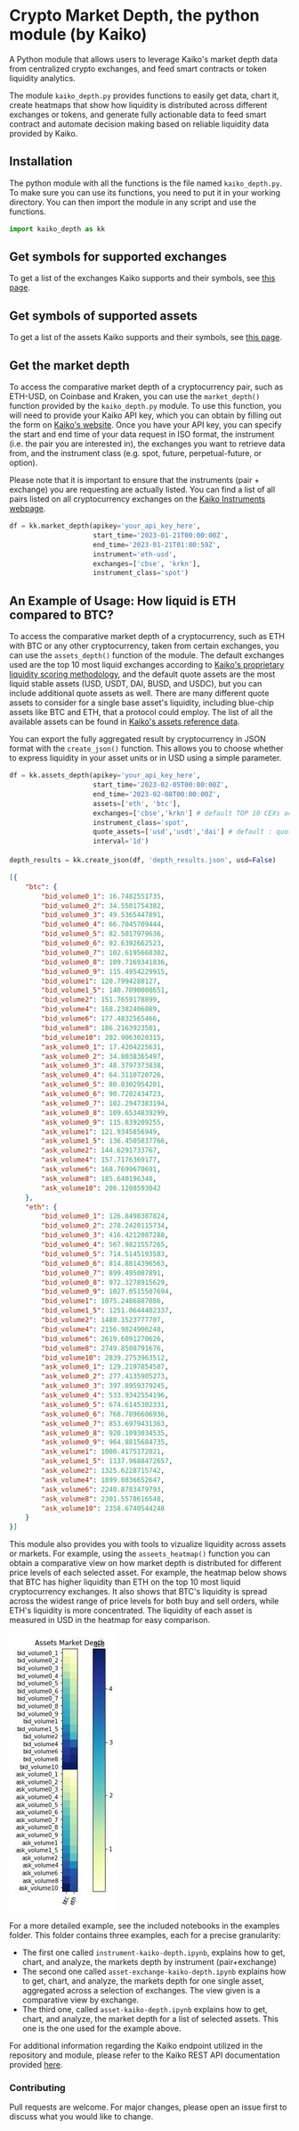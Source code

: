 # Crypto Market Depth, the python module (by Kaiko)
A Python module that allows users to leverage Kaiko's market depth data from centralized crypto exchanges, and feed smart contracts or token liquidity analytics. 

The module `kaiko_depth.py` provides functions to easily get data, chart it, create heatmaps that show how liquidity is distributed across different exchanges or tokens, and generate fully actionable data to feed smart contract and automate decision making based on reliable liquidity data provided by Kaiko. 

## Installation 
The python module with all the functions is the file named `kaiko_depth.py`. To make sure you can use its functions, you need to put it in your working directory. You can then import the module in any script and use the functions. 
```python
import kaiko_depth as kk
```

## Get symbols for supported exchanges

To get a list of the exchanges Kaiko supports and their symbols, see [this page](https://instruments.kaiko.com/#/exchanges).

## Get symbols of supported assets 

To get a list of the assets Kaiko supports and their symbols, see [this page](https://instruments.kaiko.com/#/assets).

## Get the market depth

To access the comparative market depth of a cryptocurrency pair, such as ETH-USD, on Coinbase and Kraken, you can use the `market_depth()` function provided by the `kaiko_depth.py` module. To use this function, you will need to provide your Kaiko API key, which you can obtain by filling out the form on [Kaiko's website](https://www.kaiko.com/pages/contact-kaiko). Once you have your API key, you can specify the start and end time of your data request in ISO format, the instrument (i.e. the pair you are interested in), the exchanges you want to retrieve data from, and the instrument class (e.g. spot, future, perpetual-future, or option).

Please note that it is important to ensure that the instruments (pair + exchange) you are requesting are actually listed. You can find a list of all pairs listed on all cryptocurrency exchanges on the [Kaiko Instruments webpage](https://instruments.kaiko.com/#/instruments).

```python
df = kk.market_depth(apikey='your_api_key_here', 
                     start_time='2023-01-21T00:00:00Z', 
                     end_time='2023-01-21T01:00:59Z',
                     instrument='eth-usd',
                     exchanges=['cbse', 'krkn'],
                     instrument_class='spot')
```

## An Example of Usage: How liquid is ETH compared to BTC?

To access the comparative market depth of a cryptocurrency, such as ETH with BTC or any other cryptocurrency, taken from certain exchanges, you can use the `assets_depth()` function of the module. The default exchanges used are the top 10 most liquid exchanges according to [Kaiko's proprietary liquidity scoring methodology](https://www.kaiko.com/pages/exchange-ranking), and the default quote assets are the most liquid stable assets (USD, USDT, DAI, BUSD, and USDC), but you can include additional quote assets as well. There are many different quote assets to consider for a single base asset's liquidity, including blue-chip assets like BTC and ETH, that a protocol could employ. The list of all the available assets can be found in [Kaiko's assets reference data](https://instruments.kaiko.com/#/assets). 

You can export the fully aggregated result by cryptocurrency in JSON format with the `create_json()` function. This allows you to choose whether to express liquidity in your asset units or in USD using a simple parameter.

```python
df = kk.assets_depth(apikey='your_api_key_here', 
                     start_time='2023-02-05T00:00:00Z', 
                     end_time='2023-02-08T00:00:00Z',
                     assets=['eth', 'btc'],
                     exchanges=['cbse','krkn'] # default TOP 10 CEXs according to Kaiko Exchange Ranking : https://www.kaiko.com/pages/exchange-ranking exchanges=['krkn','cbse', 'stmp', 'bnus', 'binc', 'gmni', 'btrx', 'itbi', 'huob', 'btba']
                     instrument_class='spot', 
                     quote_assets=['usd','usdt','dai'] # default : quote_assets=['usd', 'usdt', 'usdc', 'dai', 'busd']
                     interval='1d')
                     
depth_results = kk.create_json(df, 'depth_results.json', usd=False)
```

```json
[{
	"btc": {
		"bid_volume0_1": 16.7482551735,
		"bid_volume0_2": 34.5501754382,
		"bid_volume0_3": 49.5365447891,
		"bid_volume0_4": 66.7045709444,
		"bid_volume0_5": 82.5017979636,
		"bid_volume0_6": 92.6392662523,
		"bid_volume0_7": 102.6195668302,
		"bid_volume0_8": 109.7169341836,
		"bid_volume0_9": 115.4954229915,
		"bid_volume1": 120.7994288127,
		"bid_volume1_5": 140.7090008651,
		"bid_volume2": 151.7659178899,
		"bid_volume4": 168.2382406089,
		"bid_volume6": 177.4832565466,
		"bid_volume8": 186.2163923501,
		"bid_volume10": 202.9063020315,
		"ask_volume0_1": 17.4204225631,
		"ask_volume0_2": 34.8038365497,
		"ask_volume0_3": 48.3797373838,
		"ask_volume0_4": 64.3110720726,
		"ask_volume0_5": 80.0302954201,
		"ask_volume0_6": 90.7202434723,
		"ask_volume0_7": 102.2947383194,
		"ask_volume0_8": 109.6534839299,
		"ask_volume0_9": 115.839209255,
		"ask_volume1": 121.9345856949,
		"ask_volume1_5": 136.4505837766,
		"ask_volume2": 144.6291733767,
		"ask_volume4": 157.7176369177,
		"ask_volume6": 168.7699670691,
		"ask_volume8": 185.640196348,
		"ask_volume10": 206.1208593042
	},
	"eth": {
		"bid_volume0_1": 126.8498307824,
		"bid_volume0_2": 278.2420115734,
		"bid_volume0_3": 416.4212087288,
		"bid_volume0_4": 567.9821557265,
		"bid_volume0_5": 714.5145193583,
		"bid_volume0_6": 814.8814396563,
		"bid_volume0_7": 899.495087891,
		"bid_volume0_8": 972.3278915629,
		"bid_volume0_9": 1027.0515507694,
		"bid_volume1": 1075.2486887086,
		"bid_volume1_5": 1251.0644402337,
		"bid_volume2": 1480.1523777707,
		"bid_volume4": 2156.9824906248,
		"bid_volume6": 2619.6091270626,
		"bid_volume8": 2749.8508791676,
		"bid_volume10": 2839.2753963512,
		"ask_volume0_1": 129.2197854587,
		"ask_volume0_2": 277.4135905273,
		"ask_volume0_3": 397.8959379245,
		"ask_volume0_4": 533.9342554196,
		"ask_volume0_5": 674.6145302331,
		"ask_volume0_6": 768.7896606936,
		"ask_volume0_7": 853.6979431363,
		"ask_volume0_8": 920.1093034535,
		"ask_volume0_9": 964.8815684735,
		"ask_volume1": 1000.4175172021,
		"ask_volume1_5": 1137.9688472657,
		"ask_volume2": 1325.6228715742,
		"ask_volume4": 1899.0836652647,
		"ask_volume6": 2240.8783479793,
		"ask_volume8": 2301.5578616548,
		"ask_volume10": 2358.6740544248
	}
}]
```
This module also provides you with tools to vizualize liquidity across assets or markets. For example, using the `asseets_heatmap()` function you can obtain a comparative view on how market depth is distributed for different price levels of each selected asset. For example, the heatmap below shows that BTC has higher liquidity than ETH on the top 10 most liquid cryptocurrency exchanges. It also shows that BTC's liquidity is spread across the widest range of price levels for both buy and sell orders, while ETH's liquidity is more concentrated. The liquidity of each asset is measured in USD in the heatmap for easy comparison.

![Alt text](https://github.com/anastmel/kaiko-cryptomarketdepth/blob/26cd2e0ca287a9a64272a867121078edd26f5033/assets_heat.jpeg)


For a more detailed example, see the included notebooks in the examples folder. This folder contains three examples, each for a precise granularity: 
- The first one called `instrument-kaiko-depth.ipynb`, explains how to get, chart, and analyze, the markets depth by instrument (pair+exchange)
- The second one called `asset-exchange-kaiko-depth.ipynb` explains how to get, chart, and analyze, the markets depth for one single asset, aggregated across a selection of exchanges. The view given is a comparative view by exchange. 
- The third one, called `asset-kaiko-depth.ipynb` explains how to get, chart, and analyze, the market depth for a list of selected assets. This one is the one used for the example above. 

For additional information regarding the Kaiko endpoint utilized in the repository and module, please refer to the Kaiko REST API documentation provided [here](https://docs.kaiko.com/#order-book-aggregations-full). 

### Contributing

Pull requests are welcome. For major changes, please open an issue first to discuss what you would like to change.

